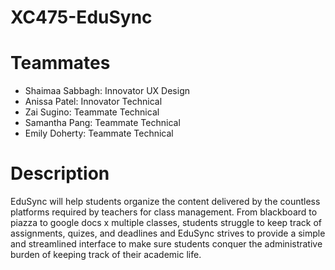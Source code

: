 # XC475-EduSync

# Teammates
- Shaimaa	Sabbagh: Innovator UX Design
- Anissa Patel: Innovator Technical
- Zai Sugino: Teammate Technical
- Samantha Pang: Teammate Technical
- Emily	Doherty: Teammate Technical

# Description 
EduSync will help students organize the content delivered by the countless platforms required by teachers for class management. From blackboard to piazza to google docs x multiple classes, students struggle to keep track of assignments, quizes, and deadlines and EduSync strives to provide a simple and streamlined interface to make sure students conquer the administrative burden of keeping track of their academic life. 
